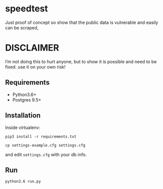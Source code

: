 # speedtest

Just proof of concept so show that the public data is vulnerable and easily can be scraped,

 
# **DISCLAIMER**
I’m not doing this to hurt anyone, but to show it is possible and need to be fixed. use it on your own risk!


## Requirements
- Python3.6+
- Postgres 9.5+

## Installation
Inside virtualenv:

`pip3 install -r requirements.txt`

`cp settings-example.cfg settings.cfg`

and edit `settings.cfg` with your db info.

## Run
`python3.6 run.py`
